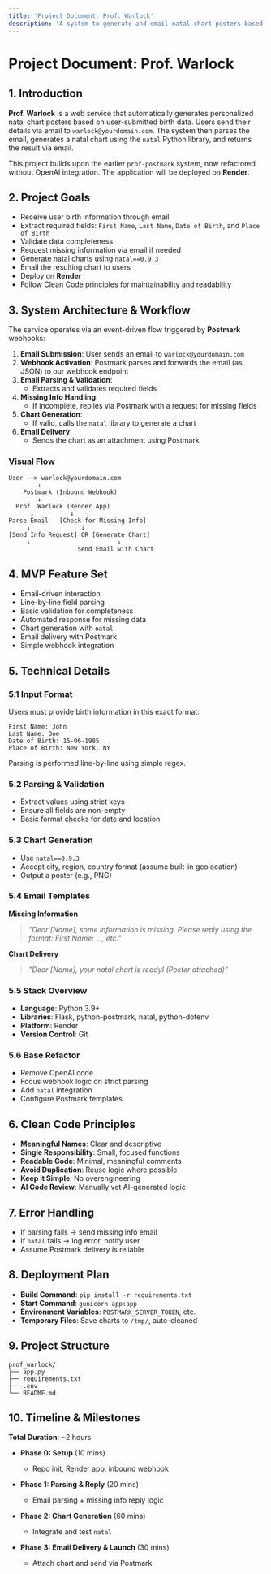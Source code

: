 ```yaml
---
title: 'Project Document: Prof. Warlock'
description: 'A system to generate and email natal chart posters based on user-submitted birth information via Postmark and Python, adhering to Clean Code Principles.'
---
```


# Project Document: Prof. Warlock

## 1. Introduction

**Prof. Warlock** is a web service that automatically generates personalized natal chart posters based on user-submitted birth data. Users send their details via email to `warlock@yourdomain.com`. The system then parses the email, generates a natal chart using the `natal` Python library, and returns the result via email.

This project builds upon the earlier `prof-postmark` system, now refactored without OpenAI integration. The application will be deployed on **Render**.

## 2. Project Goals

- Receive user birth information through email
- Extract required fields: `First Name`, `Last Name`, `Date of Birth`, and `Place of Birth`
- Validate data completeness
- Request missing information via email if needed
- Generate natal charts using `natal==0.9.3`
- Email the resulting chart to users
- Deploy on **Render**
- Follow Clean Code principles for maintainability and readability

## 3. System Architecture & Workflow

The service operates via an event-driven flow triggered by **Postmark** webhooks:

1. **Email Submission**: User sends an email to `warlock@yourdomain.com`
2. **Webhook Activation**: Postmark parses and forwards the email (as JSON) to our webhook endpoint
3. **Email Parsing & Validation**:
   - Extracts and validates required fields
4. **Missing Info Handling**:
   - If incomplete, replies via Postmark with a request for missing fields
5. **Chart Generation**:
   - If valid, calls the `natal` library to generate a chart
6. **Email Delivery**:
   - Sends the chart as an attachment using Postmark

### Visual Flow

```
User --> warlock@yourdomain.com
        ↓
    Postmark (Inbound Webhook)
        ↓
  Prof. Warlock (Render App)
      ↓          ↓
Parse Email   [Check for Missing Info]
     ↓              ↓
[Send Info Request] OR [Generate Chart]
     ↓                        ↓
                   Send Email with Chart
```

## 4. MVP Feature Set

- Email-driven interaction
- Line-by-line field parsing
- Basic validation for completeness
- Automated response for missing data
- Chart generation with `natal`
- Email delivery with Postmark
- Simple webhook integration

## 5. Technical Details

### 5.1 Input Format

Users must provide birth information in this exact format:

```
First Name: John
Last Name: Doe
Date of Birth: 15-06-1985
Place of Birth: New York, NY
```

Parsing is performed line-by-line using simple regex.

### 5.2 Parsing & Validation

- Extract values using strict keys
- Ensure all fields are non-empty
- Basic format checks for date and location

### 5.3 Chart Generation

- Use `natal==0.9.3`
- Accept city, region, country format (assume built-in geolocation)
- Output a poster (e.g., PNG)

### 5.4 Email Templates

**Missing Information**
> _"Dear [Name], some information is missing. Please reply using the format: First Name: ..., etc."_

**Chart Delivery**
> _"Dear [Name], your natal chart is ready! (Poster attached)"_

### 5.5 Stack Overview

- **Language**: Python 3.9+
- **Libraries**: Flask, python-postmark, natal, python-dotenv
- **Platform**: Render
- **Version Control**: Git

### 5.6 Base Refactor

- Remove OpenAI code
- Focus webhook logic on strict parsing
- Add `natal` integration
- Configure Postmark templates

## 6. Clean Code Principles

- **Meaningful Names**: Clear and descriptive
- **Single Responsibility**: Small, focused functions
- **Readable Code**: Minimal, meaningful comments
- **Avoid Duplication**: Reuse logic where possible
- **Keep it Simple**: No overengineering
- **AI Code Review**: Manually vet AI-generated logic

## 7. Error Handling

- If parsing fails → send missing info email
- If `natal` fails → log error, notify user
- Assume Postmark delivery is reliable

## 8. Deployment Plan

- **Build Command**: `pip install -r requirements.txt`
- **Start Command**: `gunicorn app:app`
- **Environment Variables**: `POSTMARK_SERVER_TOKEN`, etc.
- **Temporary Files**: Save charts to `/tmp/`, auto-cleaned

## 9. Project Structure

```
prof_warlock/
├── app.py
├── requirements.txt
├── .env
└── README.md
```

## 10. Timeline & Milestones

**Total Duration**: ~2 hours

- **Phase 0: Setup** (10 mins)
  - Repo init, Render app, inbound webhook

- **Phase 1: Parsing & Reply** (20 mins)
  - Email parsing + missing info reply logic

- **Phase 2: Chart Generation** (60 mins)
  - Integrate and test `natal`

- **Phase 3: Email Delivery & Launch** (30 mins)
  - Attach chart and send via Postmark
